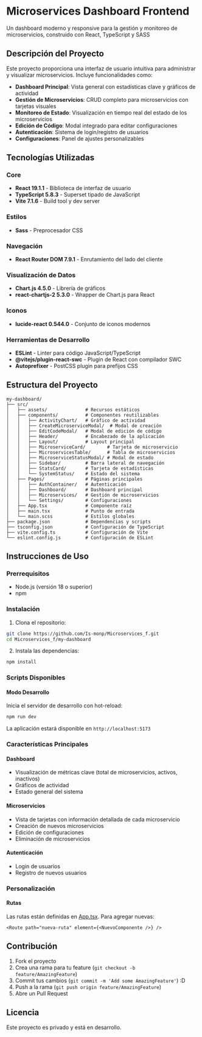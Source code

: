 # Microservices Dashboard Frontend

Un dashboard moderno y responsive para la gestión y monitoreo de microservicios, construido con React, TypeScript y SASS

## Descripción del Proyecto

Este proyecto proporciona una interfaz de usuario intuitiva para administrar y visualizar microservicios. Incluye funcionalidades como:

- **Dashboard Principal**: Vista general con estadísticas clave y gráficos de actividad
- **Gestión de Microservicios**: CRUD completo para microservicios con tarjetas visuales
- **Monitoreo de Estado**: Visualización en tiempo real del estado de los microservicios
- **Edición de Código**: Modal integrado para editar configuraciones
- **Autenticación**: Sistema de login/registro de usuarios
- **Configuraciones**: Panel de ajustes personalizables

## Tecnologías Utilizadas

### Core
- **React 19.1.1** - Biblioteca de interfaz de usuario
- **TypeScript 5.8.3** - Superset tipado de JavaScript
- **Vite 7.1.6** - Build tool y dev server

### Estilos
- **Sass** - Preprocesador CSS

### Navegación
- **React Router DOM 7.9.1** - Enrutamiento del lado del cliente

### Visualización de Datos
- **Chart.js 4.5.0** - Librería de gráficos
- **react-chartjs-2 5.3.0** - Wrapper de Chart.js para React

### Iconos
- **lucide-react 0.544.0** - Conjunto de iconos modernos

### Herramientas de Desarrollo
- **ESLint** - Linter para código JavaScript/TypeScript
- **@vitejs/plugin-react-swc** - Plugin de React con compilador SWC
- **Autoprefixer** - PostCSS plugin para prefijos CSS

## Estructura del Proyecto

```
my-dashboard/
├── src/
│   ├── assets/              # Recursos estáticos
│   ├── components/          # Componentes reutilizables
│   │   ├── ActivityChart/   # Gráfico de actividad
│   │   ├── CreateMicroserviceModal/  # Modal de creación
│   │   ├── EditCodeModal/   # Modal de edición de código
│   │   ├── Header/          # Encabezado de la aplicación
│   │   ├── Layout/          # Layout principal
│   │   ├── MicroserviceCard/        # Tarjeta de microservicio
│   │   ├── MicroservicesTable/      # Tabla de microservicios
│   │   ├── MicroserviceStatusModal/ # Modal de estado
│   │   ├── Sidebar/         # Barra lateral de navegación
│   │   ├── StatsCard/       # Tarjeta de estadísticas
│   │   └── SystemStatus/    # Estado del sistema
│   ├── Pages/               # Páginas principales
│   │   ├── AuthContainer/   # Autenticación
│   │   ├── Dashboard/       # Dashboard principal
│   │   ├── Microservices/   # Gestión de microservicios
│   │   └── Settings/        # Configuraciones
│   ├── App.tsx              # Componente raíz
│   ├── main.tsx             # Punto de entrada
│   └── main.scss            # Estilos globales
├── package.json             # Dependencias y scripts
├── tsconfig.json            # Configuración de TypeScript
├── vite.config.ts           # Configuración de Vite
└── eslint.config.js         # Configuración de ESLint
```

## Instrucciones de Uso

### Prerrequisitos

- Node.js (versión 18 o superior)
- npm 

### Instalación

1. Clona el repositorio:
```bash
git clone https://github.com/Is-monp/Microservices_f.git
cd Microservices_f/my-dashboard
```

2. Instala las dependencias:
```bash
npm install
```

### Scripts Disponibles

#### Modo Desarrollo
Inicia el servidor de desarrollo con hot-reload:
```bash
npm run dev
```
La aplicación estará disponible en `http://localhost:5173`

### Características Principales

#### Dashboard
- Visualización de métricas clave (total de microservicios, activos, inactivos)
- Gráficos de actividad
- Estado general del sistema

#### Microservicios
- Vista de tarjetas con información detallada de cada microservicio
- Creación de nuevos microservicios
- Edición de configuraciones
- Eliminación de microservicios

#### Autenticación
- Login de usuarios
- Registro de nuevos usuarios

### Personalización

#### Rutas
Las rutas están definidas en [App.tsx](my-dashboard/src/App.tsx#L14-L27). Para agregar nuevas:

```tsx
<Route path="nueva-ruta" element={<NuevoComponente />} />
```

## Contribución

1. Fork el proyecto
2. Crea una rama para tu feature (`git checkout -b feature/AmazingFeature`)
3. Commit tus cambios (`git commit -m 'Add some AmazingFeature'`) :D
4. Push a la rama (`git push origin feature/AmazingFeature`)
5. Abre un Pull Request

## Licencia

Este proyecto es privado y está en desarrollo.
